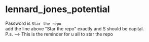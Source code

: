 # lennard_jones_potential

Password is <code>Star the repo</code> <br>
add the line above "Star the repo" exactly and S should be capital.<br>
P.s. --> This is the reminder for u all to star the repo
